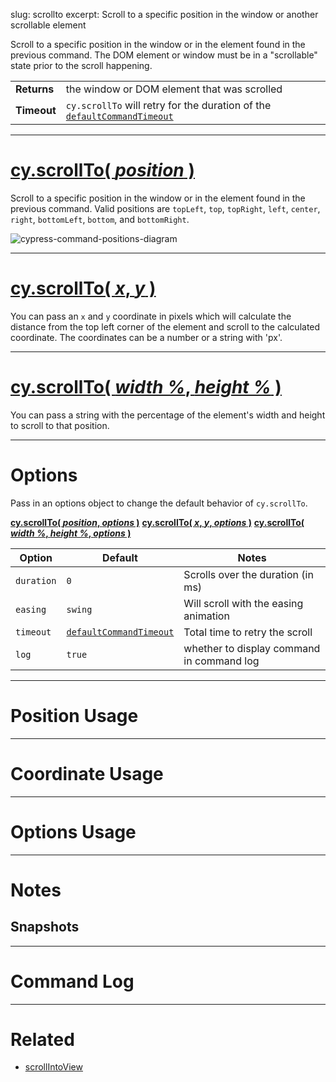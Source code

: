 slug: scrollto
excerpt: Scroll to a specific position in the window or another scrollable element

Scroll to a specific position in the window or in the element found in the previous command. The DOM element or window must be in a "scrollable" state prior to the scroll happening.

| | |
|--- | --- |
| **Returns** | the window or DOM element that was scrolled  |
| **Timeout** | `cy.scrollTo` will retry for the duration of the [`defaultCommandTimeout`](https://on.cypress.io/guides/configuration#timeouts) |


***

# [cy.scrollTo( *position* )](#section-position-usage)

Scroll to a specific position in the window or in the element found in the previous command. Valid positions are `topLeft`, `top`, `topRight`, `left`, `center`, `right`, `bottomLeft`, `bottom`, and `bottomRight`.

![cypress-command-positions-diagram](https://cloud.githubusercontent.com/assets/1271364/25048528/fe0c6378-210a-11e7-96bc-3773f774085b.jpg)

***

# [cy.scrollTo( *x*, *y* )](#section-coordinate-usage)

You can pass an `x` and `y` coordinate in pixels which will calculate the distance from the top left corner of the element and scroll to the calculated coordinate. The coordinates can be a number or a string with 'px'.

***

# [cy.scrollTo( *width %*, *height %* )](#section-percentage-usage)

You can pass a string with the percentage of the element's width and height to scroll to that position.


***


# Options

Pass in an options object to change the default behavior of `cy.scrollTo`.

**[cy.scrollTo( *position*, *options* )](#options-usage)**
**[cy.scrollTo( *x*, *y*, *options* )](#options-usage)**
**[cy.scrollTo( *width %*, *height %*, *options* )](#options-usage)**

Option | Default | Notes
--- | --- | ---
`duration` | `0` | Scrolls over the duration (in ms)
`easing` | `swing` | Will scroll with the easing animation
`timeout` | [`defaultCommandTimeout`](https://on.cypress.io/guides/configuration#section-timeouts) | Total time to retry the scroll
`log` | `true` | whether to display command in command log

***

# Position Usage

***

# Coordinate Usage

***

# Options Usage

***

# Notes

## Snapshots

***

# Command Log

***

# Related

- [scrollIntoView](https://on.cypress.io/api/scrollintoview)
